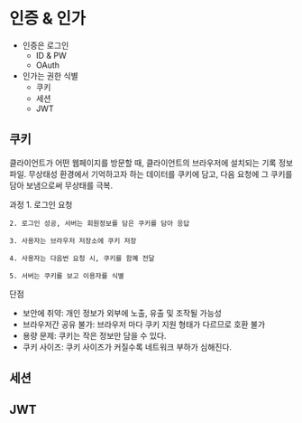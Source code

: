# 인증 & 인가

- 인증은 로그인
    - ID & PW
    - OAuth
- 인가는 권한 식별
    - 쿠키
    - 세션
    - JWT

## 쿠키

클라이언트가 어떤 웹페이지를 방문할 때, 클라이언트의 브라우저에 설치되는 기록 정보 파일. 무상태성 환경에서 기억하고자 하는 데이터를 쿠키에 담고, 다음 요청에 그 쿠키를 담아 보냄으로써 무상태를 극복.

과정
    1. 로그인 요청
    
    2. 로그인 성공, 서버는 회원정보를 담은 쿠키를 담아 응답
    
    3. 사용자는 브라우저 저장소에 쿠키 저장
    
    4. 사용자는 다음번 요청 시, 쿠키를 함꼐 전달
    
    5. 서버는 쿠키를 보고 이용자를 식별
    
단점
- 보안에 취약: 개인 정보가 외부에 노출, 유출 및 조작될 가능성
- 브라우저간 공유 불가: 브라우저 마다 쿠키 지원 형태가 다르므로 호환 불가
- 용량 문제: 쿠키는 작은 정보만 담을 수 있다.
- 쿠키 사이즈: 쿠키 사이즈가 커질수록 네트워크 부하가 심해진다.

## 세션



## JWT
